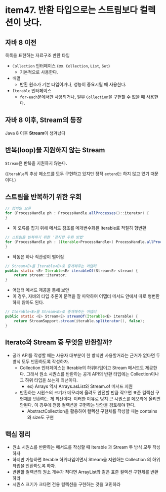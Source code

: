 # item47. 반환 타입으로는 스트림보다 컬렉션이 낫다.

## 자바 8 이전

목록을 표현하는 자료구조 반환 타입

- `Collection` 인터페이스 (ex. `Collection`, `List`, `Set`)
    - 기본적으로 사용한다.
- 배열
    - 반환 원소가 기본 타입이거나, 성능이 중요시될 때 사용한다.
- `Iterable` 인터페이스
    - `for-each`문에서만 사용되거나, 일부 `Collection`을 구현할 수 없을 때 사용한다.

## 자바 8 이후, Stream의 등장

Java 8 이후 **Stream**이 생겨났다


## 반복(loop)을 지원하지 않는 Stream

`Stream`은 반복을 지원하지 않는다.

(`Iterable`의 추상 메소드를 모두 구현하고 있지만 정작 `extend`는 하지 않고 있기 때문이다.)

## 스트림을 반복하기 위한 우회
```java
// 컴파일 오류
for (ProcessHandle ph : ProcessHandle.allProcesses()::iterator) {	
}
```
- 이 오류를 잡기 위해 메서드 참조를 메개변수화된 Iterable로 적절히 형변환
```java
// 스트림을 반복하기 위한 '끔직한 우회 방법'
for (ProcessHandle ph : (Iterable<ProcessHandle>) ProcessHandle.allProcesses()::iterator) {
}
```
- 작동은 하나 직관성이 떨어짐

```java
// Stream<E>를 Iterable<E>로 중개해주는 어댑터
public static <E> Iterable<E> iterableOf(Stream<E> stream) {
	return stream::iterator;
}
```
- 어댑터 메서드 제공을 통해 보안
- 이 경우, 자바의 타입 추론이 문맥을 잘 파악하여 어댑터 메서드 안에서 따로 형변환 하지 않아도 된다.


```java
// Iterable<E>를 Stream<E>로 중개해주는 어댑터
public static <E> Stream<E> streamOf(Iterable<E> iterable) {
	return StreamSupport.stream(iterable.spliterator(), false);
}
```

## Iterato와 Stream 중 무엇을 반환할까?
- 공개 API를 작성할 때는 사용자 대부분이 한 방식만 사용할거라는 근거가 없다면 두 방식 모두 반환하도록 작성하자.
  - Collection 인터페이스는 Iterable의 하위타입이고 Stream 메서드도 제공한다. 그래서 원소 시퀀스를 반환하는 공개 API의 반환 타입에는 Collection이나 그 하위 타입을 쓰는게 최선이다.
  	- ex) Arrays 역시 Arrays.asList와 Stream.of 메서드 지원  
  - 반환하는 시퀀스의 크기가 메모리에 올려도 안전할 만큼 작으면 표준 컬렉션 구현체를 반환하는 게 최선이다. 이러한 이유로 덩치 큰 시퀀스를 메모리에 올리면 안된다. 이 경우에 전용 컬렉션을 구현하는 방안을 검토해야 한다.
   	-  AbstractCollection을 활용하여 컬렉션 구현체를 작성할 때는 contains와 size도 구현
## 핵심 정리
- 원소 시퀀스를 반환하는 메서드를 작성할 때 Iterable 과 Stream 두 방식 모두 작성하자
- 하지만 가능하면 Iterable 하위타입이면서 Stream을 지원하는 Collection 의 하위 타입을 반환하도록 하자.
- 반환할 컬렉션의 원소 개수가 적다면 ArrayList와 같은 표준 컬렉션 구현체를 반환하라
- 시퀀스 크기가 크다면 전용 컬렉션을 구현하는 것을 고민하라
